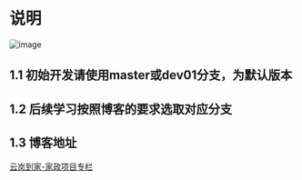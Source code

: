 # 说明
![image](https://github.com/user-attachments/assets/2d224508-cdcf-410f-a3fc-5cc6d2cbb70a)

## 1.1 初始开发请使用master或dev01分支，为默认版本

## 1.2 后续学习按照博客的要求选取对应分支

## 1.3 博客地址
[云岚到家-家政项目专栏](https://blog.csdn.net/qq_45400167/category_12693756.html?spm=1001.2014.3001.5482)
